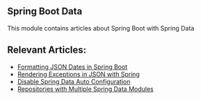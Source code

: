 ## Spring Boot Data

This module contains articles about Spring Boot with Spring Data

## Relevant Articles:

- [Formatting JSON Dates in Spring Boot](https://www.baeldung.com/spring-boot-formatting-json-dates)
- [Rendering Exceptions in JSON with Spring](https://www.baeldung.com/spring-exceptions-json)
- [Disable Spring Data Auto Configuration](https://www.baeldung.com/spring-data-disable-auto-config)
- [Repositories with Multiple Spring Data Modules](https://www.baeldung.com/spring-multiple-data-modules)
